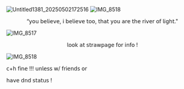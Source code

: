 ![Untitled1381_20250502172516](https://github.com/user-attachments/assets/3af062f3-a30a-4628-9a57-766f2e9a179f)
![IMG_8518](https://github.com/user-attachments/assets/12148b7c-674a-4e06-b214-9636dba60ed7)
<p align="center"> “𝗒𝗈𝗎 𝖻𝖾𝗅𝗂𝖾𝗏𝖾, 𝗂 𝖻𝖾𝗅𝗂𝖾𝗏𝖾 𝗍𝗈𝗈, 𝗍𝗁𝖺𝗍 𝗒𝗈𝗎 𝖺𝗋𝖾 𝗍𝗁𝖾 𝗋𝗂𝗏𝖾𝗋 𝗈𝖿 𝗅𝗂𝗀𝗁𝗍."
  
![IMG_8517](https://github.com/user-attachments/assets/81bd94ce-036c-4948-817f-426bd45e1857)

<p align="center"> 𝗅𝗈𝗈𝗄 𝖺𝗍 𝗌𝗍𝗋𝖺𝗐𝗉𝖺𝗀𝖾 𝖿𝗈𝗋 𝗂𝗇𝖿𝗈 !
  
![IMG_8518](https://github.com/user-attachments/assets/4cfbb6a0-fb5a-42db-9586-5d28756400f9)

  
<p align="left"> 𝖼+𝗁 𝖿𝗂𝗇𝖾 !!! 𝗎𝗇𝗅𝖾𝗌𝗌 𝗐/ 𝖿𝗋𝗂𝖾𝗇𝖽𝗌 𝗈𝗋
<p align="left"> 𝗁𝖺𝗏𝖾 𝖽𝗇𝖽 𝗌𝗍𝖺𝗍𝗎𝗌 !
  
<p align="right" [strawpage !]https://junk3nstein.straw.page
